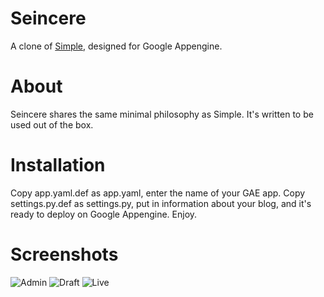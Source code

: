 Seincere
================
A clone of [Simple](https://github.com/orf/simple), designed for Google Appengine.

About
============
Seincere shares the same minimal philosophy as Simple. It's written to be used out of the box.

Installation
============
Copy app.yaml.def as app.yaml, enter the name of your GAE app. Copy settings.py.def as settings.py, put in information about your blog, and it's ready to deploy on Google Appengine. Enjoy.  

Screenshots
===========
![Admin](http://i.imgur.com/vWfOs.png)
![Draft](http://i.imgur.com/T9BX4.png)
![Live](http://i.imgur.com/WWDK4.png)
